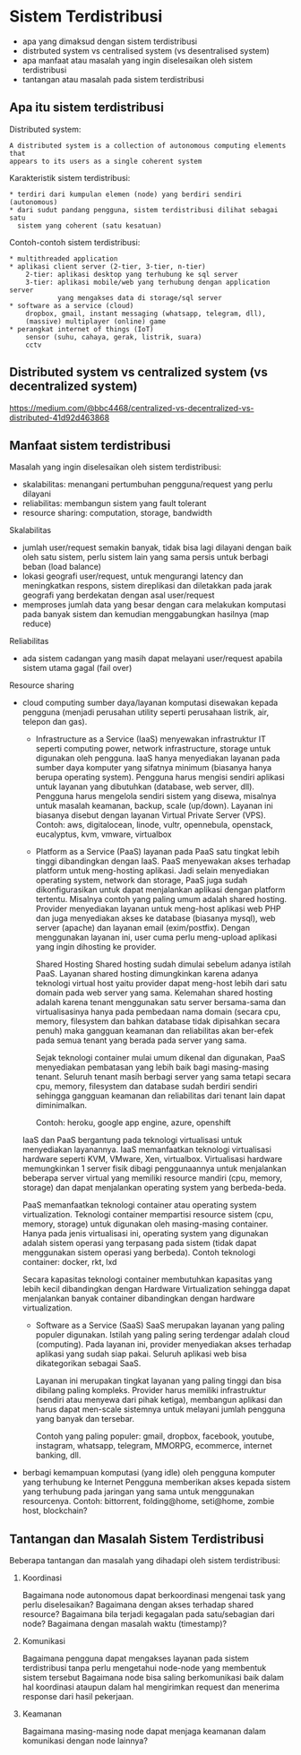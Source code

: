 # Sistem Terdistribusi
* apa yang dimaksud dengan sistem terdistribusi
* distrbuted system vs centralised system (vs desentralised system)
* apa manfaat atau masalah yang ingin diselesaikan oleh sistem terdistribusi
* tantangan atau masalah pada sistem terdistribusi


## Apa itu sistem terdistribusi

Distributed system:

    A distributed system is a collection of autonomous computing elements that
    appears to its users as a single coherent system

Karakteristik sistem terdistribusi:

    * terdiri dari kumpulan elemen (node) yang berdiri sendiri (autonomous)
    * dari sudut pandang pengguna, sistem terdistribusi dilihat sebagai satu
      sistem yang coherent (satu kesatuan)

Contoh-contoh sistem terdistribusi:

    * multithreaded application
    * aplikasi client server (2-tier, 3-tier, n-tier)
        2-tier: aplikasi desktop yang terhubung ke sql server
        3-tier: aplikasi mobile/web yang terhubung dengan application server
                yang mengakses data di storage/sql server
    * software as a service (cloud)
        dropbox, gmail, instant messaging (whatsapp, telegram, dll),
        (massive) multiplayer (online) game
    * perangkat internet of things (IoT)
        sensor (suhu, cahaya, gerak, listrik, suara)
        cctv


## Distributed system vs centralized system (vs decentralized system)

https://medium.com/@bbc4468/centralized-vs-decentralized-vs-distributed-41d92d463868


## Manfaat sistem terdistribusi

Masalah yang ingin diselesaikan oleh sistem terdistribusi:

* skalabilitas: menangani pertumbuhan pengguna/request yang perlu dilayani
* reliabilitas: membangun sistem yang fault tolerant
* resource sharing: computation, storage, bandwidth

Skalabilitas

- jumlah user/request semakin banyak, tidak bisa lagi dilayani dengan baik oleh
  satu sistem, perlu sistem lain yang sama persis untuk berbagi beban
  (load balance)
- lokasi geografi user/request, untuk mengurangi latency dan meningkatkan
  respons, sistem direplikasi dan diletakkan pada jarak geografi yang
  berdekatan dengan asal user/request
- memproses jumlah data yang besar dengan cara melakukan komputasi pada
  banyak sistem dan kemudian menggabungkan hasilnya (map reduce)

Reliabilitas

- ada sistem cadangan yang masih dapat melayani user/request apabila sistem
  utama gagal (fail over)

Resource sharing

- cloud computing
  sumber daya/layanan komputasi disewakan kepada pengguna (menjadi perusahan
  utility seperti perusahaan listrik, air, telepon dan gas).

  - Infrastructure as a Service (IaaS)
    menyewakan infrastruktur IT seperti computing power, network infrastructure,
    storage untuk digunakan oleh pengguna. IaaS hanya menyediakan layanan
    pada sumber daya komputer yang sifatnya minimum (biasanya hanya berupa
    operating system). Pengguna harus mengisi sendiri aplikasi untuk layanan
    yang dibutuhkan (database, web server, dll).
    Pengguna harus mengelola sendiri sistem yang disewa, misalnya untuk
    masalah keamanan, backup, scale (up/down).
    Layanan ini biasanya disebut dengan layanan Virtual Private Server (VPS).
    Contoh: aws, digitalocean, linode, vultr, opennebula, openstack, eucalyptus,
    kvm, vmware, virtualbox
  
  - Platform as a Service (PaaS)
    layanan pada PaaS satu tingkat lebih tinggi dibandingkan dengan IaaS. PaaS
    menyewakan akses terhadap platform untuk meng-hosting aplikasi. Jadi selain
    menyediakan operating system, network dan storage, PaaS juga sudah
    dikonfigurasikan untuk dapat menjalankan aplikasi dengan platform tertentu.
    Misalnya contoh yang paling umum adalah shared hosting. Provider menyediakan
    layanan untuk meng-host aplikasi web PHP dan juga menyediakan akses ke
    database (biasanya mysql), web server (apache) dan layanan email
    (exim/postfix).
    Dengan menggunakan layanan ini, user cuma perlu meng-upload aplikasi yang
    ingin dihosting ke provider.

    Shared Hosting
    Shared hosting sudah dimulai sebelum adanya istilah PaaS. Layanan shared
    hosting dimungkinkan karena adanya teknologi virtual host yaitu provider
    dapat meng-host lebih dari satu domain pada web server yang sama.
    Kelemahan shared hosting adalah karena tenant menggunakan satu server
    bersama-sama dan virtualisasinya hanya pada pembedaan nama domain (secara
    cpu, memory, filesystem dan bahkan database tidak dipisahkan secara penuh)
    maka gangguan keamanan dan reliabilitas akan ber-efek pada semua tenant
    yang berada pada server yang sama.

    Sejak teknologi container mulai umum dikenal dan digunakan, PaaS menyediakan
    pembatasan yang lebih baik bagi masing-masing tenant. Seluruh tenant masih
    berbagi server yang sama tetapi secara cpu, memory, filesystem dan database
    sudah berdiri sendiri sehingga gangguan keamanan dan reliabilitas dari
    tenant lain dapat diminimalkan.

    Contoh: heroku, google app engine, azure, openshift

  IaaS dan PaaS bergantung pada teknologi virtualisasi untuk menyediakan
  layanannya.
  IaaS memanfaatkan teknologi virtualisasi hardware seperti KVM, VMware, Xen,
  virtualbox.
  Virtualisasi hardware memungkinkan 1 server fisik dibagi penggunaannya untuk
  menjalankan beberapa server virtual yang memiliki resource mandiri (cpu,
  memory, storage) dan dapat menjalankan operating system yang berbeda-beda.

  PaaS memanfaatkan teknologi container atau operating system virtualization.
  Teknologi container mempartisi resource sistem (cpu, memory, storage) untuk
  digunakan oleh masing-masing container. Hanya pada jenis virtualisasi ini,
  operating system yang digunakan adalah sistem operasi yang terpasang pada
  sistem (tidak dapat menggunakan sistem operasi yang berbeda).
  Contoh teknologi container: docker, rkt, lxd

  Secara kapasitas teknologi container membutuhkan kapasitas yang lebih
  kecil dibandingkan dengan Hardware Virtualization sehingga dapat menjalankan
  banyak container dibandingkan dengan hardware virtualization.

  - Software as a Service (SaaS)
    SaaS merupakan layanan yang paling populer digunakan. Istilah yang paling
    sering terdengar adalah cloud (computing).
    Pada layanan ini, provider menyediakan akses terhadap aplikasi yang sudah
    siap pakai. Seluruh aplikasi web bisa dikategorikan sebagai SaaS.

    Layanan ini merupakan tingkat layanan yang paling tinggi dan bisa dibilang
    paling kompleks. Provider harus memiliki infrastruktur (sendiri atau menyewa
    dari pihak ketiga), membangun aplikasi dan harus dapat men-scale sistemnya
    untuk melayani jumlah pengguna yang banyak dan tersebar.

    Contoh yang paling populer: gmail, dropbox, facebook, youtube, instagram,
    whatsapp, telegram, MMORPG, ecommerce, internet banking, dll.

- berbagi kemampuan komputasi (yang idle) oleh pengguna komputer yang terhubung
  ke Internet
  Pengguna memberikan akses kepada sistem yang terhubung pada jaringan yang sama
  untuk menggunakan resourcenya.
  Contoh: bittorrent, folding@home, seti@home, zombie host, blockchain?


## Tantangan dan Masalah Sistem Terdistribusi

Beberapa tantangan dan masalah yang dihadapi oleh sistem terdistribusi:

1. Koordinasi

   Bagaimana node autonomous dapat berkoordinasi mengenai task yang perlu
   diselesaikan? Bagaimana dengan akses terhadap shared resource?
   Bagaimana bila terjadi kegagalan pada satu/sebagian dari node?
   Bagaimana dengan masalah waktu (timestamp)?

2. Komunikasi

   Bagaimana pengguna dapat mengakses layanan pada sistem terdistribusi
   tanpa perlu mengetahui node-node yang membentuk sistem tersebut
   Bagaimana node bisa saling berkomunikasi baik dalam hal koordinasi
   ataupun dalam hal mengirimkan request dan menerima response dari hasil
   pekerjaan.

3. Keamanan

   Bagaimana masing-masing node dapat menjaga keamanan dalam komunikasi
   dengan node lainnya?
